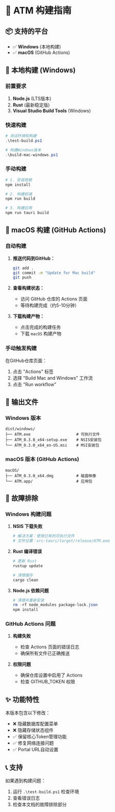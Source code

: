 # 🚀 ATM 构建指南

## 📦 支持的平台

- ✅ **Windows** (本地构建)
- ✅ **macOS** (GitHub Actions)

## 🔧 本地构建 (Windows)

### 前置要求

1. **Node.js** (LTS版本)
2. **Rust** (最新稳定版)
3. **Visual Studio Build Tools** (Windows)

### 快速构建

```powershell
# 测试环境和构建
.\test-build.ps1

# 构建Windows版本
.\build-mac-windows.ps1
```

### 手动构建

```powershell
# 1. 安装依赖
npm install

# 2. 构建前端
npm run build

# 3. 构建应用
npm run tauri build
```

## 🍎 macOS 构建 (GitHub Actions)

### 自动构建

1. **推送代码到GitHub：**
   ```bash
   git add .
   git commit -m "Update for Mac build"
   git push
   ```

2. **查看构建状态：**
   - 访问 GitHub 仓库的 Actions 页面
   - 等待构建完成（约5-10分钟）

3. **下载构建产物：**
   - 点击完成的构建任务
   - 下载 `macOS` 构建产物

### 手动触发构建

在GitHub仓库页面：
1. 点击 "Actions" 标签
2. 选择 "Build Mac and Windows" 工作流
3. 点击 "Run workflow"

## 📁 输出文件

### Windows 版本
```
dist/windows/
├── ATM.exe                    # 可执行文件
├── ATM_0.3.0_x64-setup.exe    # NSIS安装包
└── ATM_0.3.0_x64_en-US.msi    # MSI安装包
```

### macOS 版本 (GitHub Actions)
```
macOS/
├── ATM_0.3.0_x64.dmg          # 磁盘映像
└── ATM.app/                   # 应用包
```

## 🐛 故障排除

### Windows 构建问题

1. **NSIS 下载失败**
   ```powershell
   # 解决方案：使用已有的可执行文件
   # 文件位置：src-tauri/target/release/ATM.exe
   ```

2. **Rust 编译错误**
   ```powershell
   # 更新 Rust
   rustup update
   
   # 清理缓存
   cargo clean
   ```

3. **Node.js 依赖问题**
   ```powershell
   # 清理并重新安装
   rm -rf node_modules package-lock.json
   npm install
   ```

### GitHub Actions 问题

1. **构建失败**
   - 检查 Actions 页面的错误日志
   - 确保所有文件已正确推送

2. **权限问题**
   - 确保仓库设置中启用了 Actions
   - 检查 GITHUB_TOKEN 权限

## ✨ 功能特性

本版本包含以下修改：
- ❌ 隐藏数据库配置菜单
- ❌ 隐藏存储状态组件
- ✅ 保留核心Token管理功能
- ✅ 修复网络连接问题
- ✅ Portal URL自动设置

## 📞 支持

如果遇到构建问题：
1. 运行 `.\test-build.ps1` 检查环境
2. 查看错误日志
3. 检查本文档的故障排除部分
